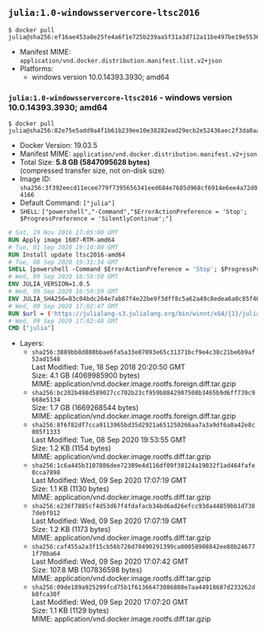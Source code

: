 ## `julia:1.0-windowsservercore-ltsc2016`

```console
$ docker pull julia@sha256:ef16ae453a8e25fe4a6f1e725b239aa5f31a3d712a11be497be19e5536c01553
```

-	Manifest MIME: `application/vnd.docker.distribution.manifest.list.v2+json`
-	Platforms:
	-	windows version 10.0.14393.3930; amd64

### `julia:1.0-windowsservercore-ltsc2016` - windows version 10.0.14393.3930; amd64

```console
$ docker pull julia@sha256:82e75e5add9a4f1b61b239ee10e38282ead29ecb2e52436aec2f3da8aabc7b1e
```

-	Docker Version: 19.03.5
-	Manifest MIME: `application/vnd.docker.distribution.manifest.v2+json`
-	Total Size: **5.8 GB (5847095628 bytes)**  
	(compressed transfer size, not on-disk size)
-	Image ID: `sha256:3f392eecd11ecee779f7395656341eed684e7685d968cf6914e6ee4a72d04166`
-	Default Command: `["julia"]`
-	`SHELL`: `["powershell","-Command","$ErrorActionPreference = 'Stop'; $ProgressPreference = 'SilentlyContinue';"]`

```dockerfile
# Sat, 19 Nov 2016 17:05:00 GMT
RUN Apply image 1607-RTM-amd64
# Tue, 01 Sep 2020 19:14:00 GMT
RUN Install update ltsc2016-amd64
# Tue, 08 Sep 2020 19:31:34 GMT
SHELL [powershell -Command $ErrorActionPreference = 'Stop'; $ProgressPreference = 'SilentlyContinue';]
# Wed, 09 Sep 2020 16:59:58 GMT
ENV JULIA_VERSION=1.0.5
# Wed, 09 Sep 2020 16:59:59 GMT
ENV JULIA_SHA256=83c04bdc264e7ab87f4e22be9f3dff8c5a62a49c8edea6a0c85f4645d4cbac7a
# Wed, 09 Sep 2020 17:02:47 GMT
RUN $url = ('https://julialang-s3.julialang.org/bin/winnt/x64/{1}/julia-{0}-win64.exe' -f $env:JULIA_VERSION, ($env:JULIA_VERSION.Split('.')[0..1] -Join '.')); 	Write-Host ('Downloading {0} ...' -f $url); 	[Net.ServicePointManager]::SecurityProtocol = [Net.SecurityProtocolType]::Tls12; 	Invoke-WebRequest -Uri $url -OutFile 'julia.exe'; 		Write-Host ('Verifying sha256 ({0}) ...' -f $env:JULIA_SHA256); 	if ((Get-FileHash julia.exe -Algorithm sha256).Hash -ne $env:JULIA_SHA256) { 		Write-Host 'FAILED!'; 		exit 1; 	}; 		Write-Host 'Installing ...'; 	Start-Process -Wait -NoNewWindow 		-FilePath '.\julia.exe' 		-ArgumentList @( 			'/S', 			'/D=C:\julia' 		); 		Write-Host 'Updating PATH ...'; 	$env:PATH = 'C:\julia\bin;' + $env:PATH; 	[Environment]::SetEnvironmentVariable('PATH', $env:PATH, [EnvironmentVariableTarget]::Machine); 		Write-Host 'Verifying install ("julia --version") ...'; 	julia --version; 		Write-Host 'Removing ...'; 	Remove-Item julia.exe -Force; 		Write-Host 'Complete.'
# Wed, 09 Sep 2020 17:02:48 GMT
CMD ["julia"]
```

-	Layers:
	-	`sha256:3889bb8d808bbae6fa5a33e07093e65c31371bcf9e4c38c21be6b9af52ad1548`  
		Last Modified: Tue, 18 Sep 2018 20:20:50 GMT  
		Size: 4.1 GB (4069985900 bytes)  
		MIME: application/vnd.docker.image.rootfs.foreign.diff.tar.gzip
	-	`sha256:bc202b498d589027cc702b23cf959b8842907508b3465b9d6ff739c9668e5134`  
		Size: 1.7 GB (1669268544 bytes)  
		MIME: application/vnd.docker.image.rootfs.foreign.diff.tar.gzip
	-	`sha256:8f6f82df7cca9113965bd35d2921a651250266aa7a3a9df6a0a42e8c005f1333`  
		Last Modified: Tue, 08 Sep 2020 19:53:55 GMT  
		Size: 1.2 KB (1154 bytes)  
		MIME: application/vnd.docker.image.rootfs.diff.tar.gzip
	-	`sha256:1c6a445b3107886dee72389e4d116df09f38124a19032f1ad464fafe0cca7898`  
		Last Modified: Wed, 09 Sep 2020 17:07:19 GMT  
		Size: 1.1 KB (1130 bytes)  
		MIME: application/vnd.docker.image.rootfs.diff.tar.gzip
	-	`sha256:e236f7885cf4d53d67f4fdafacb34bd6ad26efcc93da44859bb1d7387debf012`  
		Last Modified: Wed, 09 Sep 2020 17:07:19 GMT  
		Size: 1.2 KB (1173 bytes)  
		MIME: application/vnd.docker.image.rootfs.diff.tar.gzip
	-	`sha256:caf455a2a3f15cb56b726d70490291399ca00058908842ee88b246771f70ba64`  
		Last Modified: Wed, 09 Sep 2020 17:07:42 GMT  
		Size: 107.8 MB (107836598 bytes)  
		MIME: application/vnd.docker.image.rootfs.diff.tar.gzip
	-	`sha256:09de189a925299fcd75b1f61366473086880e7aa44918687d233262db8fca30f`  
		Last Modified: Wed, 09 Sep 2020 17:07:20 GMT  
		Size: 1.1 KB (1129 bytes)  
		MIME: application/vnd.docker.image.rootfs.diff.tar.gzip
